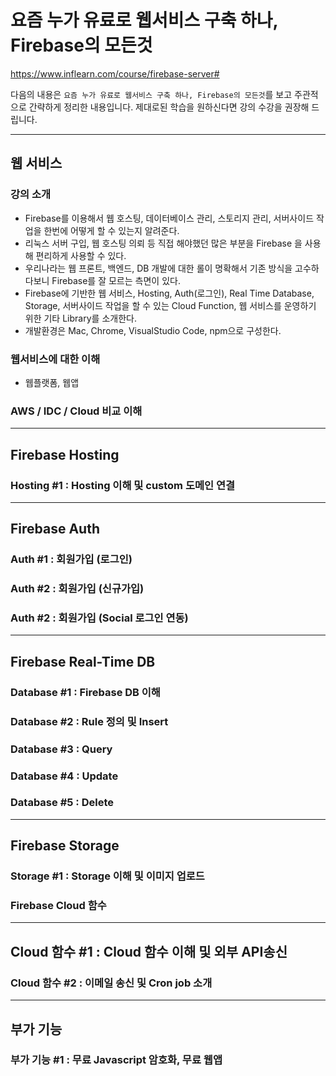 # 요즘 누가 유료로 웹서비스 구축 하나, Firebase의 모든것

https://www.inflearn.com/course/firebase-server#

다음의 내용은 `요즘 누가 유료로 웹서비스 구축 하나, Firebase의 모든것`를 보고 주관적으로 간략하게 정리한 내용입니다. 제대로된 학습을 원하신다면 강의 수강을 권장해 드립니다.

---

## 웹 서비스

### 강의 소개

* Firebase를 이용해서 웹 호스팅, 데이터베이스 관리, 스토리지 관리, 서버사이드 작업을 한번에 어떻게 할 수 있는지 알려준다.
* 리눅스 서버 구입, 웹 호스팅 의뢰 등 직접 해야했던 많은 부분을 Firebase 을 사용해 편리하게 사용할 수 있다.
* 우리나라는 웹 프론트, 백엔드, DB 개발에 대한 롤이 명확해서 기존 방식을 고수하다보니 Firebase를 잘 모르는 측면이 있다.
* Firebase에 기반한 웹 서비스, Hosting, Auth(로그인), Real Time Database, Storage, 서버사이드 작업을 할 수 있는 Cloud Function, 웹 서비스를 운영하기 위한 기타 Library를 소개한다.
* 개발환경은 Mac, Chrome, VisualStudio Code, npm으로 구성한다.

### 웹서비스에 대한 이해

* 웹플랫폼, 웹앱

### AWS / IDC / Cloud 비교 이해

---

## Firebase Hosting

### Hosting #1 : Hosting 이해 및 custom 도메인 연결

---

## Firebase Auth

### Auth #1 : 회원가입 (로그인)

### Auth #2 : 회원가입 (신규가입)

### Auth #2 : 회원가입 (Social 로그인 연동)

---

## Firebase Real-Time DB

### Database #1 : Firebase DB 이해

### Database #2 : Rule 정의 및 Insert

### Database #3 : Query

### Database #4 : Update

### Database #5 : Delete

---

## Firebase Storage

### Storage #1 : Storage 이해 및 이미지 업로드

### Firebase Cloud 함수

---

## Cloud 함수 #1 : Cloud 함수 이해 및 외부 API송신

### Cloud 함수 #2 : 이메일 송신 및 Cron job 소개

---

## 부가 기능

### 부가 기능 #1 : 무료 Javascript 암호화, 무료 웹앱
